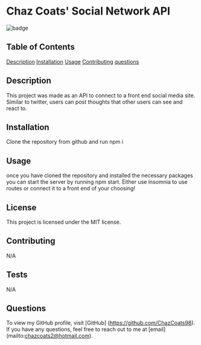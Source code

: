 # Chaz Coats' Social Network API

  ![badge](https://img.shields.io/badge/license-MIT-blue.svg)

  ## Table of Contents
  [Description](#description)
  [Installation](#installation)
  [Usage](#usage)
  [Contributing](#contributing)
  [questions](#questions)


  ## Description
  This project was made as an API to connect to a front end social media site. Similar to twitter, users can post thoughts that other users can see and react to. 

  ## Installation
  Clone the repository from github and run npm i

  ## Usage 
  once you have cloned the repository and installed the necessary packages you can start the server by running npm start. Either use insomnia to use routes or connect it to a front end of your choosing!

  ## License
  This project is licensed under the MIT license.

  ## Contributing
  N/A

  ## Tests
  N/A

  ## Questions
  To view my GitHub profile, visit [GitHub] (https://github.com/ChazCoats98).
  <br/>
  If you have any questions, feel free to reach out to me at [email] (mailto:chazcoats2@hotmail.com).


